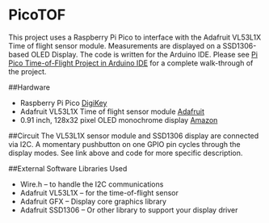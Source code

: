 # PicoTOF
This project uses a Raspberry Pi Pico to interface with the Adafruit VL53L1X Time of flight sensor module. Measurements are displayed on a SSD1306-based OLED Display. The code is written for the Arduino IDE.
Please see [Pi Pico Time-of-Flight Project in Arduino IDE](https://techissocool.com/pi-pico-tof-arduino) for a complete walk-through of the project.

##Hardware
- Raspberry Pi Pico [DigiKey](https://www.digikey.com/en/products/detail/raspberry-pi/SC0915/13624793)
- Adafruit VL53L1X Time of flight sensor module [Adafruit](https://www.adafruit.com/product/3967)
- 0.91 inch, 128x32 pixel OLED monochrome display [Amazon](https://amzn.to/3cfAUvI)

##Circuit
The VL53L1X sensor module and SSD1306 display are connected via I2C. A momentary pushbutton on one GPIO pin cycles through the display modes. See link above and code for more specific description.

##External Software Libraries Used
- Wire.h – to handle the I2C communications
- Adafruit VL53L1X – for the time-of-flight sensor
- Adafruit GFX – Display core graphics library
- Adafruit SSD1306 – Or other library to support your display driver
